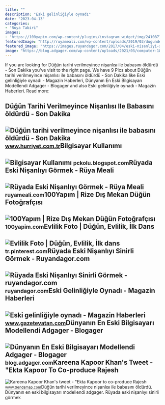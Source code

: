 ```yaml
---
title: ""
description: "Eski gelinliğiyle oynadı"
date: "2023-04-13"
categories:
- "Ruya Tabiri"
images:
- "https://100yapim.com/wp-content/plugins/instagram_widget/img/241087125_369396518210754_243448852631576438_n.jpg"
featuredImage: "http://ruyameali.com/wp-content/uploads/2019/03/dugunde-eski-nisanliyi-gormek.jpg"
featured_image: "https://images.ruyandagor.com/2017/04/eski-nisanliyi-sinirli-gormek-1858.jpg"
image: "https://blog.adgager.com/wp-content/uploads/2021/03/computer-1895383_1920-1080x635.jpg"
---
```


If you are looking for Düğün tarihi verilmeyince nişanlısı ile babasını öldürdü - Son Dakika you've visit to the right page. We have 9 Pics about Düğün tarihi verilmeyince nişanlısı ile babasını öldürdü - Son Dakika like Eski gelinliğiyle oynadı - Magazin Haberleri, Dünyanın En Eski Bilgisayarı Modellendi Adgager - Blogager and also Eski gelinliğiyle oynadı - Magazin Haberleri. Read more:

Düğün Tarihi Verilmeyince Nişanlısı Ile Babasını öldürdü - Son Dakika
---------------------------------------------------------------------

 ![Düğün tarihi verilmeyince nişanlısı ile babasını öldürdü - Son Dakika](https://i4.hurimg.com/i/hurriyet/75/750x422/55ea3799f018fbb8f871f9fc.jpg) <small>www.hurriyet.com.tr</small>Bilgisayar Kullanımı
--------------------

 ![Bilgisayar Kullanımı](http://2.bp.blogspot.com/-W8yYy2iEczk/VQVhdrhSuVI/AAAAAAAAACA/J4XL49AegK8/s1600/eski-bilgisayarlar-2.jpg) <small>pckolu.blogspot.com</small>Rüyada Eski Nişanlıyı Görmek - Rüya Meali
-----------------------------------------

 ![Rüyada Eski Nişanlıyı Görmek - Rüya Meali](http://ruyameali.com/wp-content/uploads/2019/03/dugunde-eski-nisanliyi-gormek.jpg) <small>ruyameali.com</small>100Yapım | Rize Dış Mekan Düğün Fotoğrafçısı
--------------------------------------------

 ![100Yapım | Rize Dış Mekan Düğün Fotoğrafçısı](https://100yapim.com/wp-content/plugins/instagram_widget/img/241087125_369396518210754_243448852631576438_n.jpg) <small>100yapim.com</small>Evlilik Foto | Düğün, Evlilik, İlk Dans
---------------------------------------

 ![Evlilik Foto | Düğün, Evlilik, İlk dans](https://i.pinimg.com/736x/5d/57/44/5d574413bdc54c0e6b1e3f9878f7b28b.jpg) <small>tr.pinterest.com</small>Rüyada Eski Nişanlıyı Sinirli Görmek - Ruyandagor.com
-----------------------------------------------------

 ![Rüyada Eski Nişanlıyı Sinirli Görmek - ruyandagor.com](https://images.ruyandagor.com/2017/04/eski-nisanliyi-sinirli-gormek-1858.jpg) <small>ruyandagor.com</small>Eski Gelinliğiyle Oynadı - Magazin Haberleri
--------------------------------------------

 ![Eski gelinliğiyle oynadı - Magazin Haberleri](https://i2.gazetevatan.com/i/gazetevatan/75/1200x0/60c7f4749321510890ee9b41.jpg) <small>www.gazetevatan.com</small>Dünyanın En Eski Bilgisayarı Modellendi Adgager - Blogager
----------------------------------------------------------

 ![Dünyanın En Eski Bilgisayarı Modellendi Adgager - Blogager](https://blog.adgager.com/wp-content/uploads/2021/03/computer-1895383_1920-1080x635.jpg) <small>blog.adgager.com</small>Kareena Kapoor Khan's Tweet - "Ekta Kapoor To Co-produce Rajesh
---------------------------------------------------------------

 ![Kareena Kapoor Khan's tweet - "Ekta Kapoor to co-produce Rajesh](https://pbs.twimg.com/media/Fcyada8X0AANSFu.jpg) <small>www.trendsmap.com</small>Düğün tarihi verilmeyince nişanlısı ile babasını öldürdü. Dünyanın en eski bilgisayarı modellendi adgager. Rüyada eski nişanlıyı sinirli görmek
